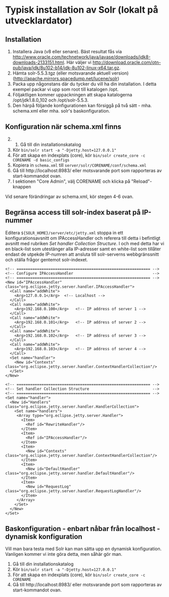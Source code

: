 # Typisk installation av Solr (lokalt på utvecklardator)

## Installation
1. Installera Java (v8 eller senare). Bäst resultat fås via http://www.oracle.com/technetwork/java/javase/downloads/jdk8-downloads-2133151.html. Här väljer vi http://download.oracle.com/otn-pub/java/jdk/8u102-b14/jdk-8u102-linux-x64.tar.gz.
2. Hämta solr-5.5.3.tgz (eller motsvarande aktuell version) (http://apache.mirrors.spacedump.net/lucene/solr)
3. Packa upp någonstans där du tycker du vill ha din installation. I detta exempel packar vi upp som root till katalogen /opt.
4. Följaktligen kommer uppackningen att skapa katalogerna /opt/jdk1.8.0_102 och /opt/solr-5.5.3.
5. Den härpå följande konfigurationen kan försiggå på två sätt - mha. schema.xml eller mha. solr's baskonfiguration.  

## Konfiguration när schema.xml finns

2. 1. Gå till din installationskatalog
2. Kör ```bin/solr start -a "-Djetty.host=127.0.0.1"```
3. För att skapa en indexplats (core), kör ```bin/solr create_core -c CORENAME -d basic_configs```
4. Kopiera in ```schema.xml``` till ```server/solr/CORENAME/conf/schema.xml```
5. Gå till http://localhost:8983/ eller motsvarande port som rapporteras av start-kommandot ovan.
6. I sektionen "Core Admin", välj CORENAME och klicka på "Reload"-knappen

Vid senare förändringar av schema.xml, kör stegen 4-6 ovan.

## Begränsa access till solr-index baserat på IP-nummer
Editera ```${SOLR_HOME}/server/etc/jetty.xml``` stoppa in ett konfigurationsavsnitt om IPAccessHandler
och referera till detta i befintligt avsnitt med rubriken *Set handler Collection Structure*.
I och med detta har vi en black-list som utestänger alla IP-adresser samt en white-list som tillåter endast
de utpekde IP-numren att ansluta till solr-serverns webbgränssnitt och ställa frågor gentemot solr-indexet.

    <!-- =========================================================== -->
    <!-- Configure IPAccessHandler                                   --> 
    <!-- =========================================================== -->
    <New id="IPAccessHandler" class="org.eclipse.jetty.server.handler.IPAccessHandler">
      <Call name="addWhite">
        <Arg>127.0.0.1</Arg>  <!-- Localhost -->
      </Call>
      <Call name="addWhite">
        <Arg>192.168.0.100</Arg>   <!-- IP address of server 1 -->
      </Call>
      <Call name="addWhite">
        <Arg>192.168.0.101</Arg>   <!-- IP address of server 2 -->
      </Call>
      <Call name="addWhite">
        <Arg>192.168.0.102</Arg>   <!-- IP address of server 3 -->
      </Call>
      <Call name="addWhite">
        <Arg>192.168.0.103</Arg>   <!-- IP address of server 4 -->
      </Call>
      <Set name="handler">
        <New id="Contexts" class="org.eclipse.jetty.server.handler.ContextHandlerCollection"/>
      </Set>
    </New>    

    <!-- =========================================================== -->
    <!-- Set handler Collection Structure                            -->
    <!-- =========================================================== -->
    <Set name="handler">
      <New id="Handlers" class="org.eclipse.jetty.server.handler.HandlerCollection">
        <Set name="handlers">
         <Array type="org.eclipse.jetty.server.Handler">
           <Item>
             <Ref id="RewriteHandler"/>
           </Item>
           <Item>
             <Ref id="IPAccessHandler"/>
           </Item>
           <Item>
             <New id="Contexts" class="org.eclipse.jetty.server.handler.ContextHandlerCollection"/>
           </Item>
           <Item>
             <New id="DefaultHandler" class="org.eclipse.jetty.server.handler.DefaultHandler"/>
           </Item>
           <Item>
             <New id="RequestLog" class="org.eclipse.jetty.server.handler.RequestLogHandler"/>
           </Item>
         </Array>
        </Set>
      </New>
    </Set>

## Baskonfiguration - enbart nåbar från localhost - dynamisk konfiguration

Vill man bara testa med Solr kan man sätta upp en dynamisk konfiguration. Vanligen kommer vi inte göra detta, men såhär gör man.

1. Gå till din installationskatalog
2. Kör ```bin/solr start -a "-Djetty.host=127.0.0.1"```
3. För att skapa en indexplats (core), kör ```bin/solr create_core -c CORENAME```
4. Gå till http://localhost:8983/ eller motsvarande port som rapporteras av start-kommandot ovan.

